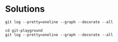 # Solutions

```shell
git log --pretty=oneline --graph --decorate --all
```

```shell
cd git-playground
git log --pretty=oneline --graph --decorate --all
```
